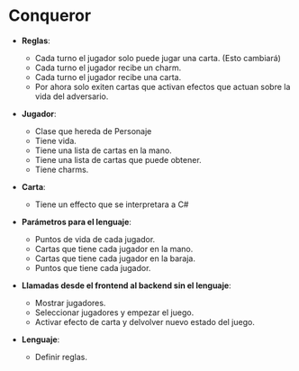 # Conqueror

+ **Reglas**:
    - Cada turno el jugador solo puede jugar una carta. (Esto cambiará)
    - Cada turno el jugador recibe un charm.
    - Cada turno el jugador recibe una carta.
    - Por ahora solo exiten cartas que activan efectos que actuan sobre la vida del adversario.

+ **Jugador**:
    - Clase que hereda de Personaje
    - Tiene vida.
    - Tiene una lista de cartas en la mano.
    - Tiene una lista de cartas que puede obtener.
    - Tiene charms.

+ **Carta**:
    - Tiene un effecto que se interpretara a C#

+ **Parámetros para el lenguaje**:
    - Puntos de vida de cada jugador.
    - Cartas que tiene cada jugador en la mano.
    - Cartas que tiene cada jugador en la baraja.
    - Puntos que tiene cada jugador.

+ **Llamadas desde el frontend al backend sin el lenguaje**:
    - Mostrar jugadores.
    - Seleccionar jugadores y empezar el juego.
    - Activar efecto de carta y delvolver nuevo estado del juego.

+ **Lenguaje**:
    - Definir reglas.